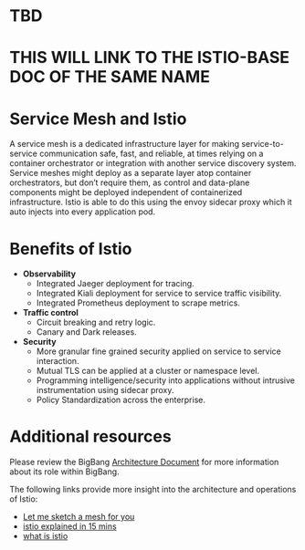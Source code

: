 # TBD
# THIS WILL LINK TO THE ISTIO-BASE DOC OF THE SAME NAME



# Service Mesh and Istio 

A service mesh is a dedicated infrastructure layer for making service-to-service communication safe, fast, and reliable, at times relying on a container orchestrator or integration with another service discovery system. Service meshes might deploy as a separate layer atop container orchestrators, but don’t require them, as control and data-plane components might be deployed independent of containerized infrastructure. Istio is able to do this using the envoy sidecar proxy which it auto injects into every application pod. 


# Benefits of Istio 

* **Observability**
    * Integrated Jaeger deployment for tracing.
    * Integrated Kiali deployment for service to service traffic visibility.
    * Integrated Prometheus deployment to scrape metrics.
* **Traffic control**
    * Circuit breaking and retry logic.
    * Canary and Dark releases.
* **Security**
    * More granular fine grained security applied on service to service interaction.
    * Mutual TLS can be applied at a cluster or namespace level.
    * Programming intelligence/security into applications without intrusive    instrumentation using sidecar proxy.
    * Policy Standardization across the enterprise.


# Additional resources 

Please review the BigBang [Architecture Document](https://repo1.dso.mil/platform-one/big-bang/bigbang/-/blob/master/charter/packages/istio/Architecture.md) for more information about its role within BigBang.

The following links provide more insight into the architecture and operations of Istio:

* [Let me sketch a mesh for you](https://www.youtube.com/watch?v=U0uoPKzZDEQ&list=PL7wB27eZmdffS-g_xh7X-b0echc_XZMKV&index=4)
* [istio explained in 15 mins](https://www.youtube.com/watch?v=16fgzklcF7Y)
* [what is istio](https://istio.io/v1.8/docs/concepts/what-is-istio/)
